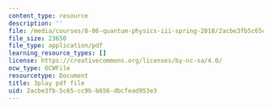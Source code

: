 ```yaml
---
content_type: resource
description: ''
file: /media/courses/8-06-quantum-physics-iii-spring-2018/2acbe3fb5c65cc9bb656dbcfead953e3_YT4ODWpKmGY.pdf
file_size: 23650
file_type: application/pdf
learning_resource_types: []
license: https://creativecommons.org/licenses/by-nc-sa/4.0/
ocw_type: OCWFile
resourcetype: Document
title: 3play pdf file
uid: 2acbe3fb-5c65-cc9b-b656-dbcfead953e3
---
```

